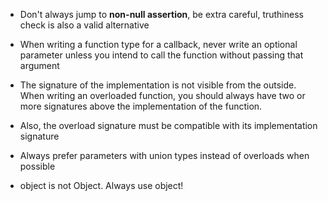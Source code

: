 - Don't always jump to **non-null assertion**, be extra careful, truthiness check is also a valid alternative

- When writing a function type for a callback, never write an optional parameter unless you intend to call the function without passing that argument

- The signature of the implementation is not visible from the outside. When writing an overloaded function, you should always have two or more signatures above the implementation of the function.

- Also, the overload signature must be compatible with its implementation signature

- Always prefer parameters with union types instead of overloads when possible

- object is not Object. Always use object!
